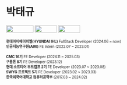 # 박태규

<img src="https://img.shields.io/badge/Typescript-3178C6?style=flat-square&logo=Typescript&logoColor=white" width="75" height="20"/> <img src="https://img.shields.io/badge/React-61DAFB?style=for-the-badge&logo=React&logoColor=white"  width="60" height="20"> <img src="https://img.shields.io/badge/vue.js-4FC08D?style=for-the-badge&logo=vue.js&logoColor=white"  width="60" height="20"> 



<sub><sup><b>현대아이에이치엘(HYUNDAI IHL)</b> FullStack Developer (2024.06 ~ now)</sup></sub>  
<sub><sup><b>인공지능연구원(AIRI)</b> FE Intern (2022.07 ~ 2023.01)</sup></sub>  


<sub><sup><b>CMC 16기</b> FE Developer (2024.11 ~ 2025.03)</sup></sub></br>
<sub><sup><b>구름톤 8기</b> FE Developer (2023.12)</sup></sub></br>
<sub><sup><b>현대 소프티어 부트캠프 2기</b> FE Developer (2023.07 ~ 2023.08)</sup></sub></br>
<sub><sup><b>SWYG 프로젝트 5기</b> FE Developer  (2023.02 ~ 2023.03)</sup></sub></br>
<sub><sup><b>한국외국어대학교 컴퓨터공학부</b> (2017.03 ~ 2024.02)</sup></sub> </br>

<!--
**ptq124/ptq124** is a ✨ _special_ ✨ repository because its `README.md` (this file) appears on your GitHub profile.

Here are some ideas to get you started:

- 🔭 I’m currently working on ...
- 🌱 I’m currently learning ...
- 👯 I’m looking to collaborate on ...
- 🤔 I’m looking for help with ...
- 💬 Ask me about ...
- 📫 How to reach me: ...
- 😄 Pronouns: ...
- ⚡ Fun fact: ...
-->
